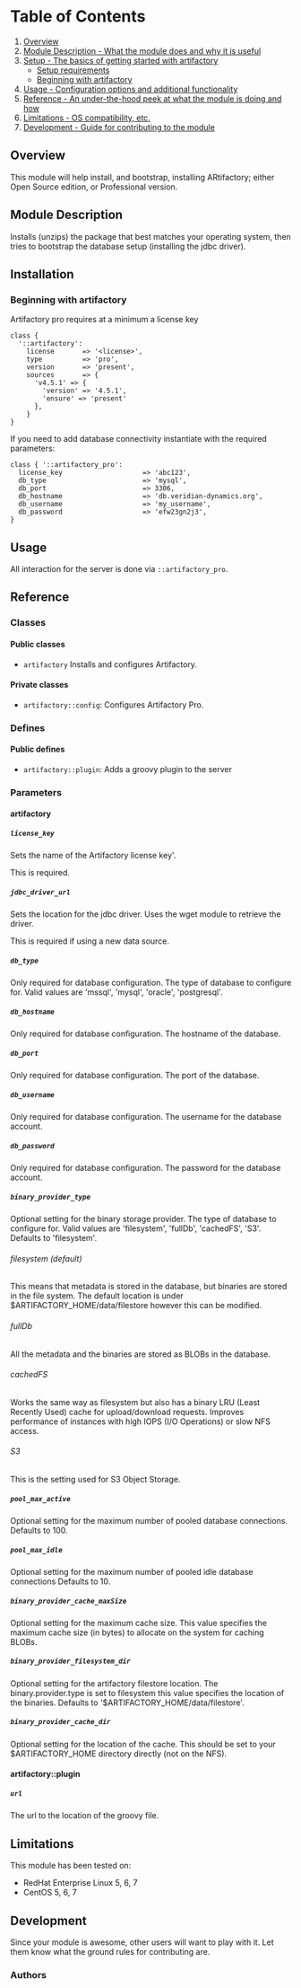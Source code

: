 # Table of Contents

1. [Overview](#overview)
2. [Module Description - What the module does and why it is useful](#module-description)
3. [Setup - The basics of getting started with artifactory](#setup)
    * [Setup requirements](#setup-requirements)
    * [Beginning with artifactory](#beginning-with-artifactory)
4. [Usage - Configuration options and additional functionality](#usage)
5. [Reference - An under-the-hood peek at what the module is doing and how](#reference)
5. [Limitations - OS compatibility, etc.](#limitations)
6. [Development - Guide for contributing to the module](#development)

## Overview

This module will help install, and bootstrap, installing ARtifactory; either Open Source edition, or Professional version.

## Module Description

Installs (unzips) the package that best matches your operating system, then tries to bootstrap the database setup (installing the jdbc driver).

## Installation

### Beginning with artifactory

Artifactory pro requires at a minimum a license key

```
class {
  '::artifactory':
    license       => '<license>',
    type          => 'pro',
    version       => 'present',
    sources       => {
      'v4.5.1' => {
        'version' => '4.5.1',
        'ensure' => 'present'
      },
    }
}
```

If you need to add database connectivity instantiate with the required parameters:

```
class { '::artifactory_pro':
  license_key                    => 'abc123',
  db_type                        => 'mysql',
  db_port                        => 3306,
  db_hostname                    => 'db.veridian-dynamics.org',
  db_username                    => 'my_username',
  db_password                    => 'efw23gn2j3',
}
```

## Usage

All interaction for the server is done via `::artifactory_pro`.

## Reference

### Classes

#### Public classes

* `artifactory` Installs and configures Artifactory.

#### Private classes

* `artifactory::config`: Configures Artifactory Pro.

### Defines

#### Public defines

* `artifactory::plugin`: Adds a groovy plugin to the server

### Parameters

#### artifactory

##### `license_key`

Sets the name of the Artifactory license key'.

This is required.

##### `jdbc_driver_url`

Sets the location for the jdbc driver. Uses the wget module to retrieve the driver.

This is required if using a new data source.

##### `db_type`

Only required for database configuration. The type of database to configure for. Valid values are 'mssql', 'mysql', 'oracle', 'postgresql'.

##### `db_hostname`

Only required for database configuration. The hostname of the database.

##### `db_port`

Only required for database configuration. The port of the database.

##### `db_username`

Only required for database configuration. The username for the database account.

##### `db_password`

Only required for database configuration. The password for the database account.

##### `binary_provider_type`

Optional setting for the binary storage provider. The type of database to configure for. Valid values are 'filesystem', 'fullDb', 'cachedFS', 'S3'. Defaults to 'filesystem'.

###### filesystem (default)
This means that metadata is stored in the database, but binaries are stored in the file system. The default location is under $ARTIFACTORY_HOME/data/filestore however this can be modified.

###### fullDb
All the metadata and the binaries are stored as BLOBs in the database.

###### cachedFS
Works the same way as filesystem but also has a binary LRU (Least Recently Used) cache for upload/download requests. Improves performance of instances with high IOPS (I/O Operations) or slow NFS access.

###### S3
This is the setting used for S3 Object Storage.

##### `pool_max_active`

Optional setting for the maximum number of pooled database connections. Defaults to 100.

##### `pool_max_idle`

Optional setting for the maximum number of pooled idle database connections Defaults to 10.

##### `binary_provider_cache_maxSize`

Optional setting for the maximum cache size. This value specifies the maximum cache size (in bytes) to allocate on the system for caching BLOBs.

##### `binary_provider_filesystem_dir`

Optional setting for the artifactory filestore location. The binary.provider.type is set to filesystem this value specifies the location of the binaries. Defaults to '$ARTIFACTORY_HOME/data/filestore'.

##### `binary_provider_cache_dir`

Optional setting for the location of the cache. This should be set to your $ARTIFACTORY_HOME directory directly (not on the NFS).

#### artifactory::plugin

##### `url`

The url to the location of the groovy file.

## Limitations

This module has been tested on:

* RedHat Enterprise Linux 5, 6, 7
* CentOS 5, 6, 7

## Development

Since your module is awesome, other users will want to play with it. Let them know what the ground rules for contributing are.

### Authors
